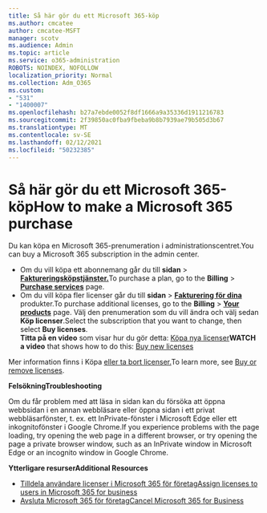 ```yaml
---
title: Så här gör du ett Microsoft 365-köp
ms.author: cmcatee
author: cmcatee-MSFT
manager: scotv
ms.audience: Admin
ms.topic: article
ms.service: o365-administration
ROBOTS: NOINDEX, NOFOLLOW
localization_priority: Normal
ms.collection: Adm_O365
ms.custom:
- "531"
- "1400007"
ms.openlocfilehash: b27a7ebde0052f8df1666a9a35336d1911216783
ms.sourcegitcommit: 2f39850ac0fba9fbeba9b8b7939ae79b505d3b67
ms.translationtype: MT
ms.contentlocale: sv-SE
ms.lasthandoff: 02/12/2021
ms.locfileid: "50232385"
---
```

# <a name="how-to-make-a-microsoft-365-purchase"></a><span data-ttu-id="461d6-102">Så här gör du ett Microsoft 365-köp</span><span class="sxs-lookup"><span data-stu-id="461d6-102">How to make a Microsoft 365 purchase</span></span>

<span data-ttu-id="461d6-103">Du kan köpa en Microsoft 365-prenumeration i administrationscentret.</span><span class="sxs-lookup"><span data-stu-id="461d6-103">You can buy a Microsoft 365 subscription in the admin center.</span></span>
  
- <span data-ttu-id="461d6-104">Om du vill köpa ett abonnemang går du till **sidan** \> **[Faktureringsköpstjänster.](https://go.microsoft.com/fwlink/p/?linkid=868433)**</span><span class="sxs-lookup"><span data-stu-id="461d6-104">To purchase a plan, go to the **Billing** \> **[Purchase services](https://go.microsoft.com/fwlink/p/?linkid=868433)** page.</span></span>
- <span data-ttu-id="461d6-105">Om du vill köpa fler licenser går du till **sidan** \> **[Fakturering för dina](https://go.microsoft.com/fwlink/p/?linkid=842054)** produkter.</span><span class="sxs-lookup"><span data-stu-id="461d6-105">To purchase additional licenses, go to the **Billing** \> **[Your products](https://go.microsoft.com/fwlink/p/?linkid=842054)** page.</span></span> <span data-ttu-id="461d6-106">Välj den prenumeration som du vill ändra och välj sedan **Köp licenser**.</span><span class="sxs-lookup"><span data-stu-id="461d6-106">Select the subscription that you want to change, then select **Buy licenses**.</span></span>\
<span data-ttu-id="461d6-107">**Titta på en video** som visar hur du gör detta: [Köpa nya licenser](https://go.microsoft.com/fwlink/p/?linkid=2154857)</span><span class="sxs-lookup"><span data-stu-id="461d6-107">**WATCH a video** that shows how to do this: [Buy new licenses](https://go.microsoft.com/fwlink/p/?linkid=2154857)</span></span>
  
<span data-ttu-id="461d6-108">Mer information finns i Köpa [eller ta bort licenser.](https://docs.microsoft.com/microsoft-365/commerce/licenses/buy-licenses)</span><span class="sxs-lookup"><span data-stu-id="461d6-108">To learn more, see [Buy or remove licenses](https://docs.microsoft.com/microsoft-365/commerce/licenses/buy-licenses).</span></span>

<span data-ttu-id="461d6-109">**Felsökning**</span><span class="sxs-lookup"><span data-stu-id="461d6-109">**Troubleshooting**</span></span>

<span data-ttu-id="461d6-110">Om du får problem med att läsa in sidan kan du försöka att öppna webbsidan i en annan webbläsare eller öppna sidan i ett privat webbläsarfönster, t. ex. ett InPrivate-fönster i Microsoft Edge eller ett inkognitofönster i Google Chrome.</span><span class="sxs-lookup"><span data-stu-id="461d6-110">If you experience problems with the page loading, try opening the web page in a different browser, or try opening the page a private browser window, such as an InPrivate window in Microsoft Edge or an incognito window in Google Chrome.</span></span>

<span data-ttu-id="461d6-111">**Ytterligare resurser**</span><span class="sxs-lookup"><span data-stu-id="461d6-111">**Additional Resources**</span></span>
  
- [<span data-ttu-id="461d6-112">Tilldela användare licenser i Microsoft 365 för företag</span><span class="sxs-lookup"><span data-stu-id="461d6-112">Assign licenses to users in Microsoft 365 for business</span></span>](https://docs.microsoft.com/microsoft-365/admin/add-users/add-users)
- [<span data-ttu-id="461d6-113">Avsluta Microsoft 365 för företag</span><span class="sxs-lookup"><span data-stu-id="461d6-113">Cancel Microsoft 365 for Business</span></span>](https://docs.microsoft.com/microsoft-365/commerce/subscriptions/cancel-your-subscription)
